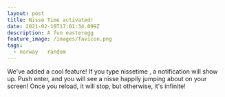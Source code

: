 ```yaml
---
layout: post
title: Nisse Time activated!
date: 2021-02-10T17:01:34.099Z
description: A fun easteregg
feature_image: /images/favicon.png
tags:
  - norway   random
---
```

We've added a cool feature! If you type nissetime , a notification will show up. Push enter, and you will see a nisse happily jumping about on your screen! Once you reload, it will stop, but otherwise, it's infinite!